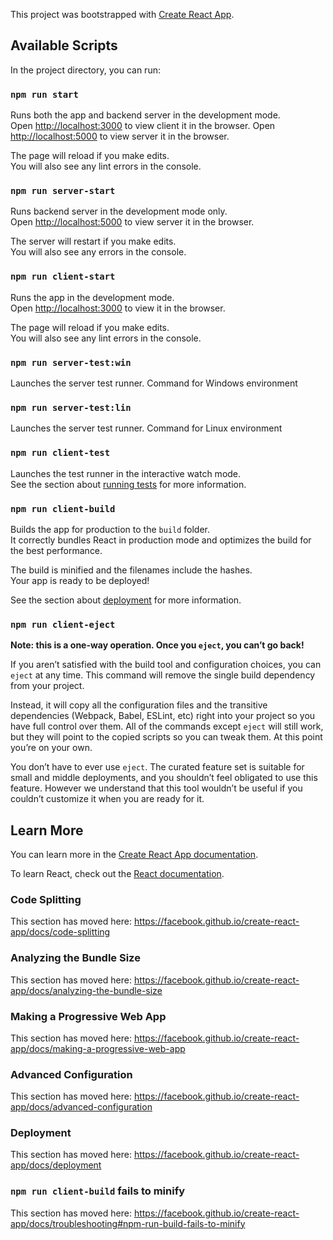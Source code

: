 This project was bootstrapped with [Create React App](https://github.com/facebook/create-react-app).

## Available Scripts

In the project directory, you can run:

### `npm run start`

Runs both the app and backend server in the development mode.<br>
Open [http://localhost:3000](http://localhost:3000) to view client it in the browser.
Open [http://localhost:5000](http://localhost:5000) to view server it in the browser.

The page will reload if you make edits.<br>
You will also see any lint errors in the console.


### `npm run server-start`

Runs backend server in the development mode only.<br>
Open [http://localhost:5000](http://localhost:5000) to view server it in the browser.

The server will restart if you make edits.<br>
You will also see any errors in the console.

### `npm run client-start`

Runs the app in the development mode.<br>
Open [http://localhost:3000](http://localhost:3000) to view it in the browser.

The page will reload if you make edits.<br>
You will also see any lint errors in the console.

### `npm run server-test:win`

Launches the server test runner. Command for Windows environment<br>

### `npm run server-test:lin`

Launches the server test runner. Command for Linux environment<br>

### `npm run client-test`

Launches the test runner in the interactive watch mode.<br>
See the section about [running tests](https://facebook.github.io/create-react-app/docs/running-tests) for more information.

### `npm run client-build`

Builds the app for production to the `build` folder.<br>
It correctly bundles React in production mode and optimizes the build for the best performance.

The build is minified and the filenames include the hashes.<br>
Your app is ready to be deployed!

See the section about [deployment](https://facebook.github.io/create-react-app/docs/deployment) for more information.

### `npm run client-eject`

**Note: this is a one-way operation. Once you `eject`, you can’t go back!**

If you aren’t satisfied with the build tool and configuration choices, you can `eject` at any time. This command will remove the single build dependency from your project.

Instead, it will copy all the configuration files and the transitive dependencies (Webpack, Babel, ESLint, etc) right into your project so you have full control over them. All of the commands except `eject` will still work, but they will point to the copied scripts so you can tweak them. At this point you’re on your own.

You don’t have to ever use `eject`. The curated feature set is suitable for small and middle deployments, and you shouldn’t feel obligated to use this feature. However we understand that this tool wouldn’t be useful if you couldn’t customize it when you are ready for it.

## Learn More

You can learn more in the [Create React App documentation](https://facebook.github.io/create-react-app/docs/getting-started).

To learn React, check out the [React documentation](https://reactjs.org/).

### Code Splitting

This section has moved here: https://facebook.github.io/create-react-app/docs/code-splitting

### Analyzing the Bundle Size

This section has moved here: https://facebook.github.io/create-react-app/docs/analyzing-the-bundle-size

### Making a Progressive Web App

This section has moved here: https://facebook.github.io/create-react-app/docs/making-a-progressive-web-app

### Advanced Configuration

This section has moved here: https://facebook.github.io/create-react-app/docs/advanced-configuration

### Deployment

This section has moved here: https://facebook.github.io/create-react-app/docs/deployment

### `npm run client-build` fails to minify

This section has moved here: https://facebook.github.io/create-react-app/docs/troubleshooting#npm-run-build-fails-to-minify
